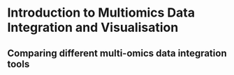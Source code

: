# Introduction to Multiomics Data Integration and Visualisation
## Comparing different multi-omics data integration tools
